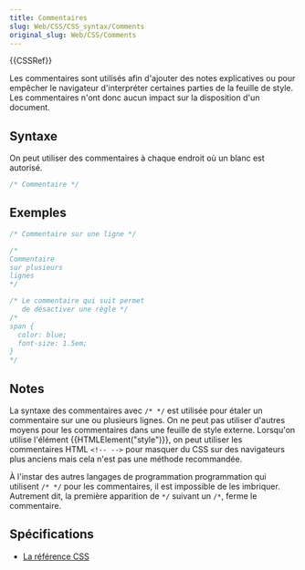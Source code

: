 ```yaml
---
title: Commentaires
slug: Web/CSS/CSS_syntax/Comments
original_slug: Web/CSS/Comments
---
```


{{CSSRef}}

Les commentaires sont utilisés afin d'ajouter des notes explicatives ou pour empêcher le navigateur d'interpréter certaines parties de la feuille de style. Les commentaires n'ont donc aucun impact sur la disposition d'un document.

## Syntaxe

On peut utiliser des commentaires à chaque endroit où un blanc est autorisé.

```css
/* Commentaire */
```

## Exemples

```css
/* Commentaire sur une ligne */

/*
Commentaire
sur plusieurs
lignes
*/

/* Le commentaire qui suit permet
   de désactiver une règle */
/*
span {
  color: blue;
  font-size: 1.5em;
}
*/
```

## Notes

La syntaxe des commentaires avec `/* */` est utilisée pour étaler un commentaire sur une ou plusieurs lignes. On ne peut pas utiliser d'autres moyens pour les commentaires dans une feuille de style externe. Lorsqu'on utilise l'élément {{HTMLElement("style")}}, on peut utiliser les commentaires HTML `<!-- -->` pour masquer du CSS sur des navigateurs plus anciens mais cela n'est pas une méthode recommandée.

À l'instar des autres langages de programmation programmation qui utilisent `/* */` pour les commentaires, il est impossible de les imbriquer. Autrement dit, la première apparition de `*/` suivant un `/*`, ferme le commentaire.

## Spécifications

- [La référence CSS](/fr/docs/Web/CSS/Reference)
